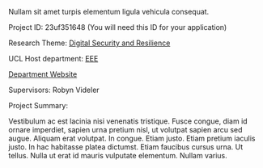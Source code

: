 Nullam sit amet turpis elementum ligula vehicula consequat.

Project ID: 23uf351648
(You will need this ID for your application)

Research Theme: [Digital Security and Resilience](/themes/digital-security-and-resilience)

UCL Host department: [EEE](/departments/eee)

[Department Website](https://www.example.com/dept5)

Supervisors: Robyn Videler

Project Summary:

Vestibulum ac est lacinia nisi venenatis tristique. Fusce congue, diam id ornare imperdiet, sapien urna pretium nisl, ut volutpat sapien arcu sed augue. Aliquam erat volutpat. In congue. Etiam justo. Etiam pretium iaculis justo. In hac habitasse platea dictumst. Etiam faucibus cursus urna. Ut tellus. Nulla ut erat id mauris vulputate elementum. Nullam varius.